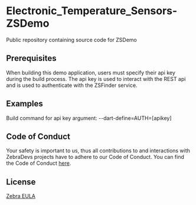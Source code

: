 # Electronic_Temperature_Sensors-ZSDemo
Public repository containing source code for ZSDemo

## Prerequisites
When building this demo application, users must specify their api key during the build process.  The api key is used to interact with the REST api and is used to authenticate with the ZSFinder service.

## Examples
Build command for api key argument: --dart-define=AUTH=[apikey]

## Code of Conduct
Your safety is important to us, thus all contributions to and interactions with ZebraDevs projects have to adhere to our Code of Conduct.
You can find the Code of Conduct [here](Code_of_Conduct.md).

## License
[Zebra EULA](ZEBRA_EULA_LICENSE.md) 
